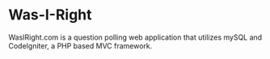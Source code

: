 # Was-I-Right
WasIRight.com is a question polling web application that utilizes mySQL and CodeIgniter, a PHP based MVC framework.
